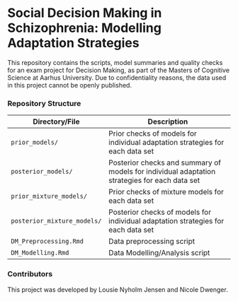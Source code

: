 # Social Decision Making in Schizophrenia: Modelling Adaptation Strategies

This repository contains the scripts, model summaries and quality checks for an exam project for Decision Making, as part of the Masters of Cognitive Science at Aarhus University. Due to confidentiality reasons, the data used in this project cannot be openly published. 

### Repository Structure

| Directory/File  | Description  | 
|---|---|
| `prior_models/`  | Prior checks of models for individual adaptation strategies for each data set |
| `posterior_models/` | Posterior checks and summary of models for individual adaptation strategies for each data set  |
| `prior_mixture_models/`  | Prior checks of mixture models for each data set  |
| `posterior_mixture_models/`  | Posterior checks of models for individual adaptation strategies for each data set  |
| `DM_Preprocessing.Rmd`  | Data preprocessing script  |
| `DM_Modelling.Rmd`  | Data Modelling/Analysis script |


### Contributors
This project was developed by Lousie Nyholm Jensen and Nicole Dwenger. 
